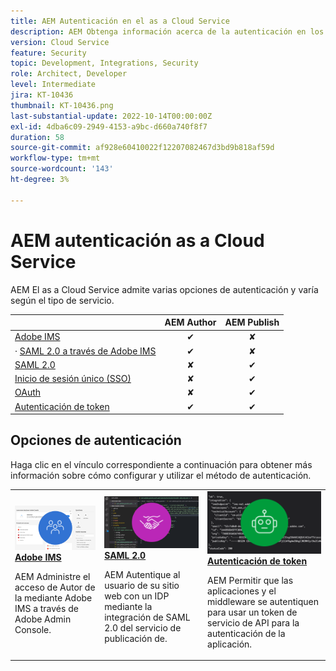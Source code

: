 ```yaml
---
title: AEM Autenticación en el as a Cloud Service
description: AEM Obtenga información acerca de la autenticación en los as a Cloud Service de.
version: Cloud Service
feature: Security
topic: Development, Integrations, Security
role: Architect, Developer
level: Intermediate
jira: KT-10436
thumbnail: KT-10436.png
last-substantial-update: 2022-10-14T00:00:00Z
exl-id: 4dba6c09-2949-4153-a9bc-d660a740f8f7
duration: 58
source-git-commit: af928e60410022f12207082467d3bd9b818af59d
workflow-type: tm+mt
source-wordcount: '143'
ht-degree: 3%

---
```


# AEM autenticación as a Cloud Service

AEM El as a Cloud Service admite varias opciones de autenticación y varía según el tipo de servicio.

|                       | AEM Author | AEM Publish |
|-----------------------|:----------:|:-----------:|
| [Adobe IMS](../accessing/overview.md) | ✔ | ✘ |
| · [SAML 2.0 a través de Adobe IMS](https://experienceleague.adobe.com/docs/experience-manager-cloud-service/content/security/ims-support.html#how-to-set-up) | ✔ | ✘ |
| [SAML 2.0](./saml-2-0.md) | ✘ | ✔ |
| [Inicio de sesión único (SSO)](https://experienceleague.adobe.com/docs/experience-manager-cloud-service/content/sites/authoring/personalization/user-and-group-sync-for-publish-tier.html#integration-with-an-idp) | ✘ | ✔ |
| [OAuth](https://experienceleague.adobe.com/docs/experience-manager-cloud-service/content/sites/authoring/personalization/user-and-group-sync-for-publish-tier.html#integration-with-an-idp) | ✘ | ✔ |
| [Autenticación de token](../../headless-tutorial/authentication/overview.md) | ✔ | ✔ |

## Opciones de autenticación

Haga clic en el vínculo correspondiente a continuación para obtener más información sobre cómo configurar y utilizar el método de autenticación.

<table>
  <tr>
   <td>
      <a  href="../accessing/overview.md"><img alt="Adobe IMS" src="./assets/card--adobe-ims.png"/></a>
      <div><strong><a href="../accessing/overview.md">Adobe IMS</a></strong></div>
      <p>
          AEM Administre el acceso de Autor de la mediante Adobe IMS a través de Adobe Admin Console.
      </p>
    </td>   
   <td>
      <a  href="./saml-2-0.md"><img alt="SAML 2.0" src="./assets/card--saml-2-0.png"/></a>
      <div><strong><a href="./saml-2-0.md">SAML 2.0</a></strong></div>
      <p>
        AEM Autentique al usuario de su sitio web con un IDP mediante la integración de SAML 2.0 del servicio de publicación de.
      </p>
    </td>   
   <td>
      <a  href="../../headless-tutorial/authentication/overview.md"><img alt="Token" src="./assets/card--token.png"/></a>
      <div><strong><a href="../../headless-tutorial/authentication/overview.md">Autenticación de token</a></strong></div>
      <p>
        AEM Permitir que las aplicaciones y el middleware se autentiquen para usar un token de servicio de API para la autenticación de la aplicación.
      </p>
    </td>   
  </tr>
</table>
